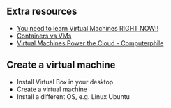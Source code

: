 ## **Extra resources**

- [You need to learn Virtual Machines RIGHT NOW!! ](https://www.youtube.com/watch?v=wX75Z-4MEoM)
- [Containers vs VMs](https://www.youtube.com/watch?v=cjXI-yxqGTI)
- [Virtual Machines Power the Cloud - Computerphile](https://www.youtube.com/watch?v=GIdVRB5yNsk)

## Create a virtual machine

- Install Virtual Box in your desktop
- Create a virtual machine
- Install a different OS, e.g. Linux Ubuntu